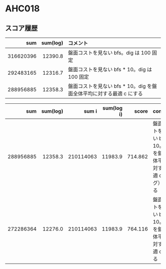 # AHC018

## スコア履歴

|       sum | sum(log) | コメント                                       |
|----------:|---------:|:-------------------------------------------|
| 316620396 |  12390.8 | 盤面コストを見ない bfs。dig は 100 固定                 |
| 292483165 |  12316.7 | 盤面コストを見ない bfs * 10。dig は 100 固定            |
| 288956885 |  12358.3 | 盤面コストを見ない bfs * 10。dig を盤面全体平均に対する最適 c にする |

|       sum | sum(log) |     sum i | sum(log i) |   score | comment                                         |
|----------:|---------:|----------:|-----------:|--------:|:------------------------------------------------|
| 288956885 |  12358.3 | 210114063 |    11983.9 | 714.862 | 盤面コストを見ない bfs * 10。dig を盤面全体平均に対する最適 c (バグ）aにする |
| 272286364 |  12276.0 | 210114063 |    11983.9 | 764.116 | 盤面コストを見ない bfs * 10。dig を盤面全体平均に対する最適 c にする      |
